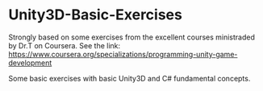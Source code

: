 # Unity3D-Basic-Exercises
Strongly based on some exercises from the excellent courses ministraded by Dr.T on Coursera. 
See the link: https://www.coursera.org/specializations/programming-unity-game-development

Some basic exercises with basic Unity3D and C# fundamental concepts. 
